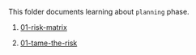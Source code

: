 This folder documents learning about `planning` phase.

1. [01-risk-matrix](./01-risk-matrix.md)

2. [01-tame-the-risk](./02-tame-the-risk.md)

